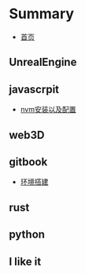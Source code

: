 # Summary

* [首页](README.md)

## UnrealEngine  

## javascrpit  
* [nvm安装以及配置](./nodejs/nvm.md)

## web3D

## gitbook
* [环境搭建](./gitbookRelative/env.md "环境搭建")

## rust  

## python

## I like it